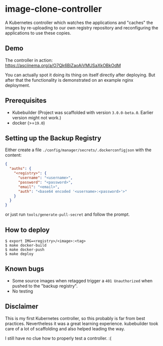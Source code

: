 # image-clone-controller

A Kubernetes controller which watches the applications and "caches" the images
by re-uploading to our own registry repository and reconfiguring the
applications to use these copies.

## Demo

The controller in action: https://asciinema.org/a/O7Qk6BiZaoAiVMUSaXkOBkOdM

You can actually spot it doing its thing on itself directly after deploying.
But after that the functionality is demonstrated on an example nginx
deployment.

## Prerequisites

* Kubebuilder (Project was scaffolded with version `3.0.0-beta.0`. Earlier version might not work.)
* docker (>=`19.0`)

## Setting up the Backup Registry

Either create a file `./config/manager/secrets/.dockerconfigjson` with the content:

```json
{
  "auths": {
    "<registry>": {
      "username": "<username>",
      "password": "<password>",
      "email": "<email>",
      "auth": "<base64 encoded '<username>:<password>'>"
    }
  }
}
```

or just run `tools/generate-pull-secret` and follow the prompt.

## How to deploy

```shell
$ export IMG=<registry>/<image>:<tag>
$ make docker-build
$ make docker-push
$ make deploy
```

## Known bugs

* Some source images when retagged trigger a `401 Unauthorized` when pushed to
  the "backup registry".
* No testing

## Disclaimer

This is my first Kubernetes controller, so this probably is far from best
practices. Nevertheless it was a great learning experience. kubebuilder took
care of a lot of scaffolding and also helped leading the way.

I still have no clue how to properly test a controller. :(
